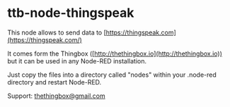 # ttb-node-thingspeak

This node allows to send data to [https://thingspeak.com](https://thingspeak.com/)

It comes form the Thingbox ([http://thethingbox.io](http://thethingbox.io)) but it can be used in any Node-RED installation.



Just copy the files into a directory called "nodes" within your .node-red directory and restart Node-RED.

Support: thethingbox@gmail.com

